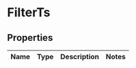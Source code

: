 
# FilterTs

## Properties
Name | Type | Description | Notes
------------ | ------------- | ------------- | -------------



